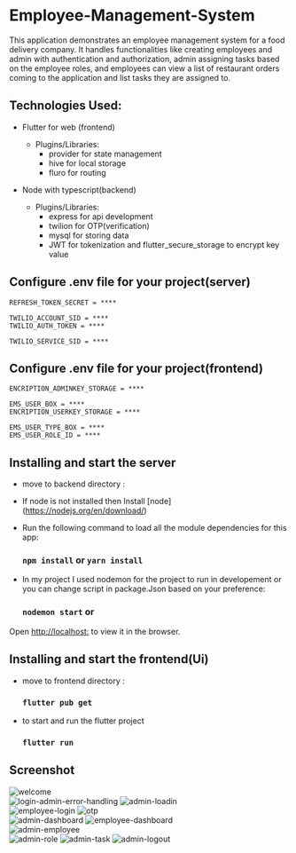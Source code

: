 # Employee-Management-System

This application demonstrates an employee management system for a food delivery company. It handles functionalities like creating employees and admin with authentication and authorization, admin assigning tasks based on the employee roles, and employees can view a list of restaurant orders coming to the application and list tasks they are assigned to.

## Technologies Used:
	
- Flutter for web (frontend)
  - Plugins/Libraries:
    - provider for state management
	- hive for local storage
	- fluro for routing

- Node with typescript(backend)
  - Plugins/Libraries:
    - express for api development 
	- twilion for OTP(verification)
	- mysql for storing data
	- JWT for tokenization and flutter_secure_storage to encrypt key value


## Configure .env file for your project(server) 

```ACCESS_TOKEN_SECRET = ****
REFRESH_TOKEN_SECRET = ****

TWILIO_ACCOUNT_SID = ****
TWILIO_AUTH_TOKEN = ****

TWILIO_SERVICE_SID = ****

```


## Configure .env file for your project(frontend) 


```EMS_ADMIN_BOX = ****
ENCRIPTION_ADMINKEY_STORAGE = ****

EMS_USER_BOX = ****
ENCRIPTION_USERKEY_STORAGE = ****

EMS_USER_TYPE_BOX = ****
EMS_USER_ROLE_ID = ****

```

## Installing and start the server

- move to backend directory : <cd backend>

- If node is not installed then Install [node] (https://nodejs.org/en/download/)
- Run the following command to load all the module dependencies for this app:

  ### `npm install` or `yarn install`

- In my project I used nodemon for the project to run in developement or you can change script in package.Json based on your preference:

  ### `nodemon start` or 

Open [http://localhost:<yourEnvPort>](http://localhost:<yourEnvPort>) to view it in the browser.



## Installing and start the frontend(Ui)

- move to frontend directory : <cd frontend>

  ### `flutter pub get`

- to start and run the flutter project

  ### `flutter run`

## Screenshot

![welcome](https://user-images.githubusercontent.com/38354323/189662153-fb46c976-5985-473c-8d5a-69655eef828e.JPG)	
![login-admin-error-handling](https://user-images.githubusercontent.com/38354323/189662132-e175dc38-7fa0-4a9b-89e4-104450efa2ec.JPG)
![admin-loadin](https://user-images.githubusercontent.com/38354323/189662194-aa3b0735-dff0-40dc-a029-a37d6aea0356.JPG)	
![employee-login](https://user-images.githubusercontent.com/38354323/189662125-28f27e43-cf60-4988-ba07-6f818dc63ce2.JPG)
![otp](https://user-images.githubusercontent.com/38354323/189662138-06d7f820-8f78-4dd3-81d6-e03ec161e4d7.JPG)	
![admin-dashboard](https://user-images.githubusercontent.com/38354323/189662162-02ee3ab2-8d72-4eae-8215-1cf69e703727.JPG)
![employee-dashboard](https://user-images.githubusercontent.com/38354323/189662111-57825404-1ad3-438b-864b-32c24d2b1f2b.JPG)	
![admin-employee](https://user-images.githubusercontent.com/38354323/189662176-b911b62d-6968-4b4b-a62b-aca2044f50e3.JPG)	
![admin-role](https://user-images.githubusercontent.com/38354323/189662090-6c6468ec-3b03-4ea5-bedd-d5756824e194.JPG)
![admin-task](https://user-images.githubusercontent.com/38354323/189662104-ca306360-dec7-47be-9056-040c543419ad.JPG)
![admin-logout](https://user-images.githubusercontent.com/38354323/189662202-059a4b08-49c6-4584-ba2e-e83673ddac91.JPG)



